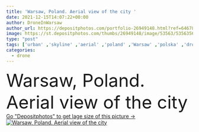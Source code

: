 ```yaml
---
title: 'Warsaw, Poland. Aerial view of the city '
date: 2021-12-15T14:07:22+00:00
author: DroneInWarsaw
author_url: https://depositphotos.com/portfolio-26949148.html?ref=64678756
image: https://st.depositphotos.com/thumbs/26949148/image/53563/535635650/api_thumb_450.jpg?forcejpeg=true
type: "post"
tags: ['urban' ,'skyline' ,'aerial' ,'poland' ,'Warsaw' ,'polska' ,'drone' ,'warszawa' ,'PKiN' ]
categories: 
  - drone
---
```

<div aling="center">
            <font size="60"> Warsaw, Poland. Aerial view of the city</font>   
</div>
<div>
    <a href='https://st.depositphotos.com/thumbs/26949148/image/53563/535635650/api_thumb_450.jpg?forcejpeg=true?ref=64678756' target=_blank > Go "Depositphotos" to get lage size of this picture ->
        <img href='https://st.depositphotos.com/thumbs/26949148/image/53563/535635650/api_thumb_450.jpg?forcejpeg=true?ref=64678756' src='https://st.depositphotos.com/26949148/53563/i/950/depositphotos_535635650-stock-photo-warsaw-poland-aerial-view-city.jpg?forcejpeg=true' alt='Warsaw, Poland. Aerial view of the city' >
    </a>
</div>
